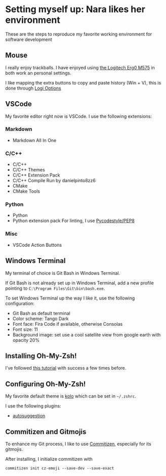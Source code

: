 # Setting myself up: Nara likes her environment
These are the steps to reproduce my favorite working environment for software development

## Mouse
I really enjoy trackballs. I have enjoyed using [the Logitech Erg0 M575](https://www.digitec.ch/en/s1/product/logitech-ergo-m575-wireless-mouse-14195680?supplier=406802) in both work an personal settings.

I like mapping the extra buttons to copy and paste history (Win + V), this is done through [Logi Options](https://www.logitech.com/en-ch/software/options.html)

## VSCode
My favorite editor right now is VSCode. I use the following extensions:

### Markdown
- Markdown All In One

### C/C++
- C/C++ 
- C/C++ Themes
- C/C++ Extension Pack
- C/C++ Compile Run by danielpinto8zz6
- CMake
- CMake Tools

### Python
- Python
- Python extension pack
For linting, I use [Pycodestyle/PEP8](https://code.visualstudio.com/docs/python/linting#_pycodestyle-pep8)

### Misc
- VSCode Action Buttons

## Windows Terminal
My terminal of choice is Git Bash in Windows Terminal.

If Git Bash is not already set up in Windows Terminal, add a new profile pointing to `C:\Program Files\Git\bin\bash.exe`.

To set Windows Terminal up the way I like it, use the following configuration:
- Git Bash as default terminal
- Color scheme: Tango Dark
- Font face: Fira Code if available, otherwise Consolas
- Font size: 11
- Background image: set use a cool satellite view from google earth with opacity 20%

## Installing Oh-My-Zsh!
I've followed [this tutorial](https://dominikrys.com/posts/zsh-in-git-bash-on-windows/) with success a few times before.

## Configuring Oh-My-Zsh!
My favorite default theme is [kolo](https://github.com/ohmyzsh/ohmyzsh/wiki/Themes#kolo) which can be set in `~/.zshrc`.

I use the following plugins:
- [autosuggestion](https://github.com/zsh-users/zsh-autosuggestions/blob/master/INSTALL.md#oh-my-zsh)

## Commitizen and Gitmojis
To enhance my Git process, I like to use [Commitizen](https://github.com/commitizen/cz-cli), especially for its gitmojis.

After installing, I initialize commitizen with
```
commitizen init cz-emoji --save-dev --save-exact
```
